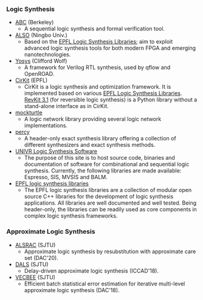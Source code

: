 ### Logic Synthesis
 - [ABC](https://github.com/berkeley-abc/abc) (Berkeley)
   - A sequential logic synthesis and formal verification tool.
 - [ALSO](https://github.com/nbulsi/also) (Ningbo Univ.)
   - Based on the [EPFL Logic Synthesis Libraries](https://github.com/lsils/lstools-showcase); aim to exploit advanced logic synthesis tools for both modern FPGA and emerging nanotechnologies.
 - [Yosys](https://github.com/YosysHQ/yosys) (Clifford Wolf)
   - A framework for Verilog RTL synthesis, used by qflow and OpenROAD.
 - [CirKit](https://github.com/msoeken/cirkit) (EPFL)
   - CirKit is a logic synthesis and optimization framework. It is implemented based on various [EPFL Logic Synthesis Libraries](https://github.com/lsils/lstools-showcase). [RevKit 3.1](https://github.com/msoeken/revkit) (for reversible logic synthesis) is a Python library without a stand-alone interface as in CirKit. 
 - [mockturtle](https://github.com/lsils/mockturtle)
   - A logic network library providing several logic network implementations.
 - [percy](https://github.com/whaaswijk/percy)
   - A header-only exact synthesis library offering a collection of different synthesizers and exact synthesis methods.
 - [UNIVR Logic Synthesis Software](https://jackhack96.github.io/logic-synthesis/index.html)
   - The purpose of this site is to host source code, binaries and documentation of software for combinational and sequential logic synthesis. Currently, the following libraries are made available: Espresso, SIS, MVSIS and BALM.
 - [EPFL logic synthesis libraries](https://github.com/lsils/lstools-showcase)
   - The EPFL logic synthesis libraries are a collection of modular open source C++ libraries for the development of logic synthesis applications. All libraries are well documented and well tested. Being header-only, the libraries can be readily used as core components in complex logic synthesis frameworks. 

### Approximate Logic Synthesis
- [ALSRAC](https://github.com/SJTU-ECTL/ALSRAC) (SJTU)
  - Approximate logic synthesis by resubstitution with approximate care set (DAC'20).
- [DALS](https://github.com/SJTU-ECTL/DALS) (SJTU)
  - Delay-driven approximate logic synthesis (ICCAD'18).
- [VECBEE](https://github.com/SJTU-ECTL/VECBEE) (SJTU)
  - Efficient batch statistical error estimation for iterative multi-level approximate logic synthesis (DAC'18).
